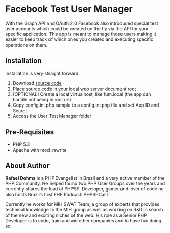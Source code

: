 # Facebook Test User Manager

With the Graph API and OAuth 2.0 Facebook also introduced special test user accounts which could be created on the fly via the API for your specific application. This app is meant to manage those users making it easier to keep track of which ones you created and executing specific operations on them.

## Installation

Installation is very straight forward:

1. Download [source code](https://github.com/rdohms/facebook-testuser-manager/archives/master)
2. Place source code in your local web server document root
3. [OPTIONAL] Create a local virtualhost, like fum.local (the app can handle not being in root url)
4. Copy config.ini.php.sample to a config.ini.php file and set App ID and Secret
5. Access the User Test Manager folder

## Pre-Requisites

* PHP 5.3
* Apache with mod_rewrite

## About Author

**Rafael Dohms** is a PHP Evangelist in Brazil and a very active member of the PHP Community. He helped found two PHP User Groups over the years and currently shares the lead of PHPSP. Developer, gamer and lover of code he also hosts Brazil’s first PHP Podcast: PHPSPCast. 

Currently he works for MIH SWAT Team, a group of experts that provides technical knowledge to the MIH group as well as working on R&D in search of the new and exciting niches of the web. His role as a Senior PHP Developer is to code, train and aid other companies and to have fun doing so.
